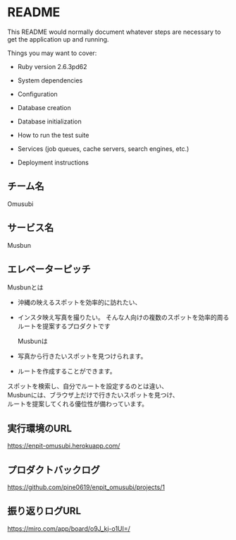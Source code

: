 # README

This README would normally document whatever steps are necessary to get the
application up and running.

Things you may want to cover:

* Ruby version
2.6.3pd62

* System dependencies


* Configuration

* Database creation

* Database initialization

* How to run the test suite

* Services (job queues, cache servers, search engines, etc.)

* Deployment instructions

## チーム名
Omusubi

## サービス名
Musbun

## エレベーターピッチ
Musbunとは
- 沖縄の映えるスポットを効率的に訪れたい、
- インスタ映え写真を撮りたい。
  そんな人向けの複数のスポットを効率的周るルートを提案するプロダクトです

  Musbunは
- 写真から行きたいスポットを見つけられます。
- ルートを作成することができます。
  
スポットを検索し、自分でルートを設定するのとは違い、<br>
Musbunには、ブラウザ上だけで行きたいスポットを見つけ、<br>
ルートを提案してくれる優位性が備わっています。<br>

## 実行環境のURL
https://enpit-omusubi.herokuapp.com/

## プロダクトバックログ
https://github.com/pine0619/enpit_omusubi/projects/1

## 振り返りログURL
https://miro.com/app/board/o9J_kj-o1UI=/

